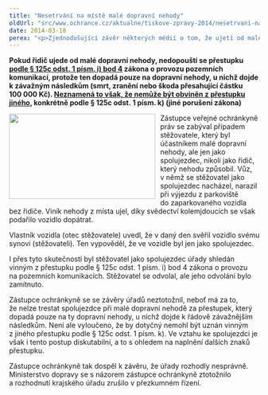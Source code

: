 ```yaml
---
title: "Nesetrvání na místě malé dopravní nehody"
oldUrl: "src/www.ochrance.cz/aktualne/tiskove-zpravy-2014/nesetrvani-na-miste-male-dopravni-nehody"
date: 2014-03-18
perex: "<p>Zjednodušující závěr některých médií o tom, že ujetí od malé nehody není přestupkem, je zcela mylný. </p>"
---
```


<!-- imported from the old website -->

<p><strong>Pokud řidič ujede od malé dopravní nehody, nedopouští se přestupku <u>podle § 125c odst. 1 písm. i) bod 4</u> zákona o provozu pozemních komunikací, protože ten dopadá pouze na dopravní nehody, u nichž dojde k závažným následkům (smrt, zranění nebo škoda přesahující částku 100 000 Kč). <u>Neznamená to však, že nemůže být obviněn z přestupku jiného</u>, konkrétně podle § 125c odst. 1 písm. k) (jiné porušení zákona)</strong></p><p><img src="https://www.ochrance.cz/uploads/RTEmagicC_parking.jpg.jpg" style="FLOAT: left; PADDING-RIGHT: 10px" height="171" width="294" alt="" />Zástupce veřejné ochránkyně práv se zabýval případem stěžovatele, který byl účastníkem malé dopravní nehody, ale jen jako spolujezdec, nikoli jako řidič, který nehodu způsobil. Vůz, v němž se stěžovatel jako spolujezdec nacházel, narazil při výjezdu z parkoviště do zaparkovaného vozidla bez řidiče. Viník nehody z místa ujel, díky svědectví kolemjdoucích se však podařilo vozidlo dopátrat. </p><p>Vlastník vozidla (otec stěžovatele) uvedl, že v daný den svěřil vozidlo svému synovi (stěžovateli). Ten vypověděl, že ve vozidle byl jen jako spolujezdec.</p><p>I přes tyto skutečnosti byl stěžovatel jako spolujezdec úřady shledán vinným z přestupku podle § 125c odst. 1 písm. i) bod 4 zákona o provozu na pozemních komunikacích. Stěžovatel se odvolal, ale jeho odvolání bylo zamítnuto.</p><p>Zástupce ochránkyně se se závěry úřadů neztotožnil, neboť má za to, že nelze trestat spolujezdce při malé dopravní nehodě za přestupek, který dopadá pouze na ty dopravní nehody, u nichž dojde k řádově závažnějším následkům. Není ale vyloučeno, že by dotyčný nemohl být uznán vinným z jiného přestupku podle § 125c odst. 1 písm. k). Ve vztahu ke spolujezdci je však i tento postup diskutabilní, a to s ohledem na naplnění dalších znaků přestupku.</p><p>Zástupce ochránkyně tak dospěl k závěru, že úřady rozhodly nesprávně. Ministerstvo dopravy se s názorem zástupce ochránkyně ztotožnilo a rozhodnutí krajského úřadu zrušilo v přezkumném řízení.</p>
